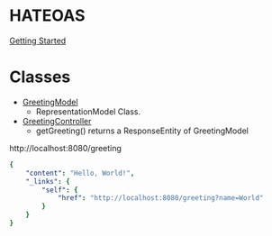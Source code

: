 # HATEOAS
[Getting Started](https://spring.io/guides/gs/rest-hateoas/)

# Classes
- [GreetingModel](src/main/java/com/example/resthateoas/GreetingModel.java)
    - RepresentationModel Class.
- [GreetingController](src/main/java/com/example/resthateoas/GreetingController.java)
    - getGreeting() returns a ResponseEntity of GreetingModel
    
    
http://localhost:8080/greeting
```yaml
{
    "content": "Hello, World!",
    "_links": {
        "self": {
            "href": "http://localhost:8080/greeting?name=World"
        }
    }
}
```
    